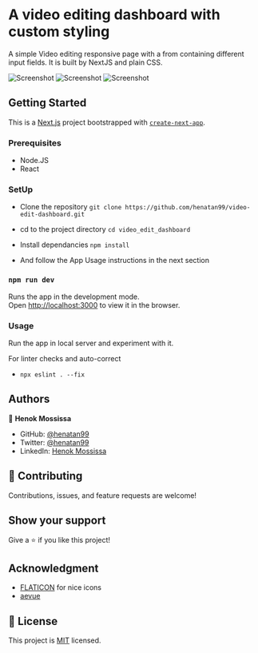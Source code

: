 # A video editing dashboard with custom styling

A simple Video editing responsive page with a from containing different input fields. It is built by NextJS and plain CSS. 

![Screenshot](docs/desktop-view.gif)
![Screenshot](docs/laptop-tablet-view.gif)
![Screenshot](docs/mobile-view.gif)


## Getting Started
This is a [Next.js](https://nextjs.org/) project bootstrapped with [`create-next-app`](https://github.com/vercel/next.js/tree/canary/packages/create-next-app).


### Prerequisites

- Node.JS
- React

### SetUp 
- Clone the repository 
`git clone https://github.com/henatan99/video-edit-dashboard.git`

- cd to the project directory 
`cd video_edit_dashboard`

- Install dependancies 
`npm install`

- And follow the App Usage instructions in the next section

### `npm run dev`

Runs the app in the development mode.\
Open [http://localhost:3000](http://localhost:3000) to view it in the browser.


### Usage
Run the app in local server and experiment with it. 

For linter checks and auto-correct
- `npx eslint . --fix`

## Authors

👤 **Henok Mossissa**

- GitHub: [@henatan99](https://github.com/henatan99)
- Twitter: [@henatan99](https://twitter.com/henatan99)
- LinkedIn: [Henok Mossissa](https://www.linkedin.com/in/henok-mekonnen-2a251613/)

## :handshake: Contributing

Contributions, issues, and feature requests are welcome!

## Show your support

Give a :star:️ if you like this project!

## Acknowledgment 

- [FLATICON](https://www.flaticon.com/) for nice icons
- [aevue](https://www.aevue.com/)

## :memo: License

This project is [MIT](./LICENSE) licensed.